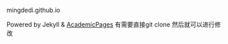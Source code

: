 mingdedi.github.io

Powered by Jekyll & [AcademicPages](https://github.com/academicpages/academicpages.github.io)
有需要直接git clone 然后就可以进行修改